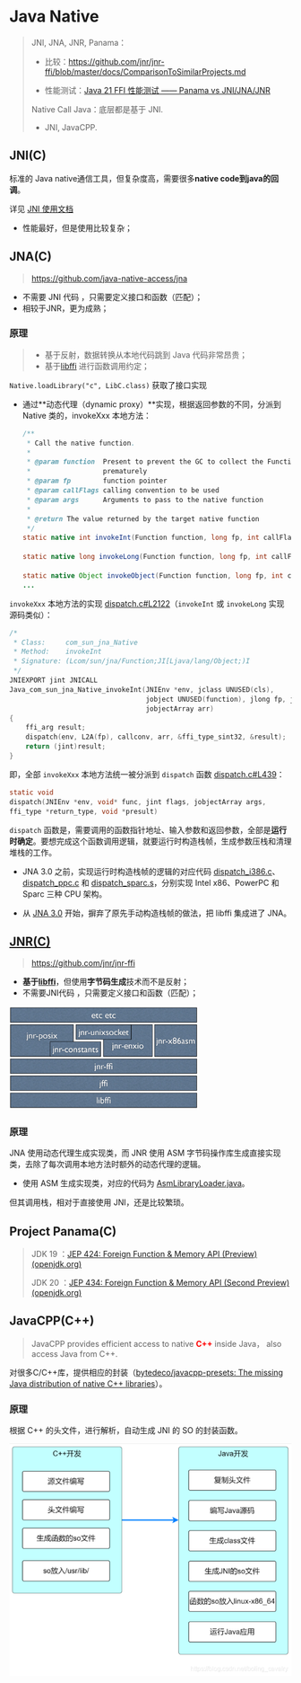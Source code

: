 # Java Native

> JNI, JNA, JNR, Panama：
>
> - 比较：https://github.com/jnr/jnr-ffi/blob/master/docs/ComparisonToSimilarProjects.md
>
> - 性能测试：[Java 21 FFI 性能测试 —— Panama vs JNI/JNA/JNR ](https://github.com/Glavo/java-ffi-benchmark)
>
> Native Call Java：底层都是基于 JNI.
>
> - JNI, JavaCPP.



## JNI(C)

标准的 Java native通信工具，但复杂度高，需要很多**native code到java的回调**。

详见 [JNI 使用文档](./jni.md)

- 性能最好，但是使用比较复杂；



## JNA(C)

> https://github.com/java-native-access/jna

- 不需要 JNI 代码 ，只需要定义接口和函数（匹配）；
- 相较于JNR，更为成熟；

### 原理

> - 基于反射，数据转换从本地代码跳到 Java 代码非常昂贵；
> - 基于[libffi](../../libffi.md) 进行函数调用约定；

 `Native.loadLibrary("c", LibC.class)` 获取了接口实现

- 通过**动态代理（dynamic proxy）**实现，根据返回参数的不同，分派到 Native 类的，invokeXxx 本地方法：

  ```java
  /**
   * Call the native function.
   *
   * @param function  Present to prevent the GC to collect the Function object
   *                  prematurely
   * @param fp        function pointer
   * @param callFlags calling convention to be used
   * @param args      Arguments to pass to the native function
   *
   * @return The value returned by the target native function
   */
  static native int invokeInt(Function function, long fp, int callFlags, Object[] args);
  
  static native long invokeLong(Function function, long fp, int callFlags, Object[] args);
  
  static native Object invokeObject(Function function, long fp, int callFlags, Object[] args);
  ...
  ```

`invokeXxx` 本地方法的实现 [dispatch.c#L2122](https://github.com/java-native-access/jna/blob/4.5.X/native/dispatch.c#L2122)（`invokeInt` 或 `invokeLong` 实现源码类似）：

```c
/*
 * Class:     com_sun_jna_Native
 * Method:    invokeInt
 * Signature: (Lcom/sun/jna/Function;JI[Ljava/lang/Object;)I
 */
JNIEXPORT jint JNICALL
Java_com_sun_jna_Native_invokeInt(JNIEnv *env, jclass UNUSED(cls), 
                                  jobject UNUSED(function), jlong fp, jint callconv,
                                  jobjectArray arr)
{
    ffi_arg result;
    dispatch(env, L2A(fp), callconv, arr, &ffi_type_sint32, &result);
    return (jint)result;
}
```

即，全部 `invokeXxx` 本地方法统一被分派到 `dispatch` 函数 [dispatch.c#L439](https://github.com/java-native-access/jna/blob/4.5.X/native/dispatch.c#L439)：

```c
static void
dispatch(JNIEnv *env, void* func, jint flags, jobjectArray args,
ffi_type *return_type, void *presult)
```

`dispatch` 函数是，需要调用的函数指针地址、输入参数和返回参数，全部是**运行时确定**。要想完成这个函数调用逻辑，就要运行时构造栈帧，生成参数压栈和清理堆栈的工作。

- JNA 3.0 之前，实现运行时构造栈帧的逻辑的对应代码 [dispatch_i386.c](https://github.com/java-native-access/jna/blob/2.5/jnalib/native/dispatch_i386.c)、[dispatch_ppc.c](https://github.com/java-native-access/jna/blob/2.5/jnalib/native/dispatch_ppc.c) 和 [dispatch_sparc.s](https://github.com/java-native-access/jna/blob/2.5/jnalib/native/dispatch_sparc.s)，分别实现 Intel x86、PowerPC 和 Sparc 三种 CPU 架构。

- 从 [JNA 3.0](https://github.com/java-native-access/jna/tree/3.0/jnalib/native) 开始，摒弃了原先手动构造栈帧的做法，把 libffi 集成进了 JNA。



## [JNR(C)](./jnr.md)

> https://github.com/jnr/jnr-ffi

- **基于[libffi](../../libffi.md)**，但使用**字节码生成**技术而不是反射；
- 不需要JNI代码 ，只需要定义接口和函数（匹配）；

<img src=".pics/README/jnr.png" alt="jnr" style="zoom:33%;" />

### 原理

JNA 使用动态代理生成实现类，而 JNR 使用 ASM 字节码操作库生成直接实现类，去除了每次调用本地方法时额外的动态代理的逻辑。

- 使用 ASM 生成实现类，对应的代码为 [AsmLibraryLoader.java](https://github.com/jnr/jnr-ffi/blob/master/src/main/java/jnr/ffi/provider/jffi/AsmLibraryLoader.java)。

但其调用栈，相对于直接使用 JNI，还是比较繁琐。



## Project Panama(C)

> JDK 19 ：[JEP 424: Foreign Function & Memory API (Preview) (openjdk.org)](https://openjdk.org/jeps/424)
>
> JDK 20 ：[JEP 434: Foreign Function & Memory API (Second Preview) (openjdk.org)](https://openjdk.org/jeps/434)



## JavaCPP(C++)

> JavaCPP provides efficient access to native <font color='red'>**C++**</font> inside Java， also access Java from C++.

对很多C/C++库，提供相应的封装（[bytedeco/javacpp-presets: The missing Java distribution of native C++ libraries](https://github.com/bytedeco/javacpp-presets)）。

### 原理

根据 C++ 的头文件，进行解析，自动生成 JNI 的 SO 的封装函数。

![javacpp flow](.pics/README/javacpp_flow.png)